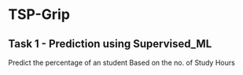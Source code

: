 # TSP-Grip
## Task 1 - Prediction using Supervised_ML

Predict the percentage of an student Based on the no. of Study Hours
